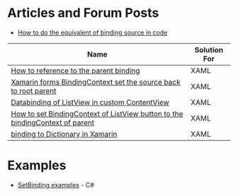 # Articles and Forum Posts

* [How to do the equivalent of binding source in code](https://forums.xamarin.com/discussion/62189/how-to-do-the-equivalent-of-binding-source-in-code)

|Name|Solution For|
|---|---|
|[How to reference to the parent binding](https://stackoverflow.com/questions/48315295/xamarin-form-how-to-reference-to-the-parent-binding)| XAML
|[Xamarin forms BindingContext set the source back to root parent](https://stackoverflow.com/questions/45036081/xamarin-forms-bindingcontext-set-the-source-back-to-root-parent?noredirect=1&lq=1)|XAML
|[Databinding of ListView in custom ContentView](https://stackoverflow.com/questions/52851220/databinding-of-listview-in-custom-contentview?rq=1)|XAML
|[How to set BindingContext of ListView button to the bindingContext of parent](https://stackoverflow.com/questions/40371459/how-to-set-binding-context-of-listview-button-to-the-binding-context-of-parent-i?rq=1)|XAML
|[binding to Dictionary in Xamarin](https://stackoverflow.com/questions/52724443/binding-to-dictionary-in-xamarin)|XAML
# Examples

* [SetBinding examples](https://csharp.hotexamples.com/examples/Xamarin.Forms/Label/SetBinding/php-label-setbinding-method-examples.html) - C#
